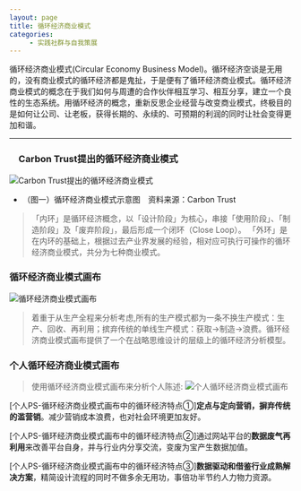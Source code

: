 ```yaml
---
layout: page
title: 循环经济商业模式
categories:
     - 实践社群与自我策展
---
```


循环经济商业模式(Circular Economy Business Model)。循环经济空谈是无用的，没有商业模式的循环经济都是鬼扯，于是便有了循环经济商业模式。循环经济商业模式的概念在于我们如何与周遭的合作伙伴相互学习、相互分享，建立一个良性的生态系统。用循环经济的概念，重新反思企业经营与改变商业模式，终极目的是如何让公司、让老板，获得长期的、永续的、可预期的利润的同时让社会变得更加和谐。

---

### 　Carbon Trust提出的循环经济商业模式 
![Carbon Trust提出的循环经济商业模式 ](https://img-blog.csdnimg.cn/20210520222758689.jpg?x-oss-process=image/watermark,type_ZmFuZ3poZW5naGVpdGk,shadow_10,text_aHR0cHM6Ly9ibG9nLmNzZG4ubmV0L0RvamltYV9IZWltbw==,size_16,color_FFFFFF,t_70#pic_center)

* （图一）循环经济商业模式示意图　资料来源：Carbon Trust
> 「内环」是循环经济概念，以「设计阶段」为核心，串接「使用阶段」、「制造阶段」及「废弃阶段」，最后形成一个闭环（Close Loop）。
「外环」是在内环的基础上，根据过去产业界发展的经验，相对应可执行可操作的循环经济商业模式，共分为七种商业模式。

### 循环经济商业模式画布
![循环经济商业模式画布](https://img-blog.csdnimg.cn/20210520223240610.png?x-oss-process=image/watermark,type_ZmFuZ3poZW5naGVpdGk,shadow_10,text_aHR0cHM6Ly9ibG9nLmNzZG4ubmV0L0RvamltYV9IZWltbw==,size_16,color_FFFFFF,t_70)
> 着重于从生产全程来分析考虑,所有的生产模式都为一条不换生产模式：生产、回收、再利用；摈弃传统的单线生产模式：获取→制造→浪费。循环经济商业模式画布提供了一个在战略思维设计的层级上的循环经济分析模型。

### 个人循环经济商业模式画布
>使用循环经济商业模式画布来分析个人陈述:
![个人循环经济商业模式画布](https://img-blog.csdnimg.cn/20210520232238247.png?x-oss-process=image/watermark,type_ZmFuZ3poZW5naGVpdGk,shadow_10,text_aHR0cHM6Ly9ibG9nLmNzZG4ubmV0L0RvamltYV9IZWltbw==,size_16,color_FFFFFF,t_70#pic_center)

[个人PS-循环经济商业模式画布中的循环经济特点①]**定点与定向营销，摒弃传统的滥营销**。减少营销成本浪费，也对社会环境更加友好。 

[个人PS-循环经济商业模式画布中的循环经济特点②]通过网站平台的**数据废气再利用**来改善平台自身，并与行业内分享交流，变废为宝产生数据加值。

[个人PS-循环经济商业模式画布中的循环经济特点③]**数据驱动和借鉴行业成熟解决方案**，精简设计流程的同时不做多余无用功，事倍功半节约人力物力资源。









